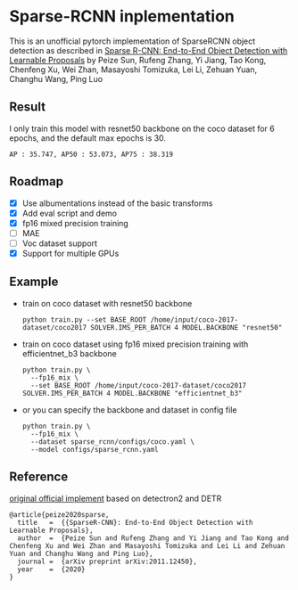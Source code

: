 # Sparse-RCNN inplementation 

This is an unofficial pytorch implementation of SparseRCNN object detection as described in [Sparse R-CNN: End-to-End Object Detection with Learnable Proposals](https://arxiv.org/abs/2011.12450) by Peize Sun, Rufeng Zhang, Yi Jiang, Tao Kong, Chenfeng Xu, Wei Zhan, Masayoshi Tomizuka, Lei Li, Zehuan Yuan, Changhu Wang, Ping Luo

## Result
I only train this model with resnet50 backbone on the coco dataset for 6 epochs, and the default max epochs is 30.
```
AP : 35.747, AP50 : 53.073, AP75 : 38.319
```

## Roadmap
- [x] Use albumentations instead of the basic transforms
- [x] Add eval script and demo
- [x] fp16 mixed precision training
- [ ] MAE
- [ ] Voc dataset support 
- [x] Support for multiple GPUs

## Example

- train on coco dataset with resnet50 backbone

    ```
    python train.py --set BASE_ROOT /home/input/coco-2017-dataset/coco2017 SOLVER.IMS_PER_BATCH 4 MODEL.BACKBONE "resnet50"
    ```

- train on coco dataset using fp16 mixed precision training with efficientnet_b3 backbone

    ```
    python train.py \
      --fp16_mix \
      --set BASE_ROOT /home/input/coco-2017-dataset/coco2017 SOLVER.IMS_PER_BATCH 4 MODEL.BACKBONE "efficientnet_b3"
    ```
- or you can specify the backbone and dataset in config file

    ```
    python train.py \
      --fp16_mix \
      --dataset sparse_rcnn/configs/coco.yaml \
      --model configs/sparse_rcnn.yaml
    ```
  
## Reference
[original official implement](https://github.com/PeizeSun/SparseR-CNN) based on detectron2 and DETR
```text
@article{peize2020sparse,
  title   =  {{SparseR-CNN}: End-to-End Object Detection with Learnable Proposals},
  author  =  {Peize Sun and Rufeng Zhang and Yi Jiang and Tao Kong and Chenfeng Xu and Wei Zhan and Masayoshi Tomizuka and Lei Li and Zehuan Yuan and Changhu Wang and Ping Luo},
  journal =  {arXiv preprint arXiv:2011.12450},
  year    =  {2020}
}
```